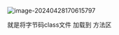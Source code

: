 ![image-20240428170615797](../../../../AppData/Roaming/Typora/typora-user-images/image-20240428170615797.png)



就是将字节码class文件 加载到 方法区
